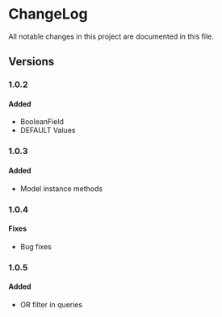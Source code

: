 # ChangeLog

All notable changes in this project are documented in this file.

## Versions

### 1.0.2

#### Added

- BooleanField
- DEFAULT Values


### 1.0.3

#### Added

- Model instance methods


### 1.0.4

#### Fixes

- Bug fixes


### 1.0.5

#### Added

- OR filter in queries